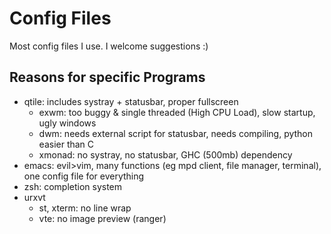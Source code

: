 # Config Files
Most config files I use. I welcome suggestions :)

## Reasons for specific Programs
* qtile: includes systray + statusbar, proper fullscreen
  * exwm: too buggy & single threaded (High CPU Load), slow startup, ugly windows 
  * dwm: needs external script for statusbar, needs compiling, python easier than C
  * xmonad: no systray, no statusbar, GHC (500mb) dependency
* emacs: evil>vim, many functions (eg mpd client, file manager, terminal), one config file for everything
* zsh: completion system
* urxvt
  * st, xterm: no line wrap
  * vte: no image preview (ranger)
